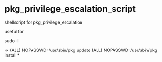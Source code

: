 # pkg_privilege_escalation_script
shellscript for pkg_privilege_escalation

useful for

sudo -l

->
    (ALL) NOPASSWD: /usr/sbin/pkg update
    (ALL) NOPASSWD: /usr/sbin/pkg install *

